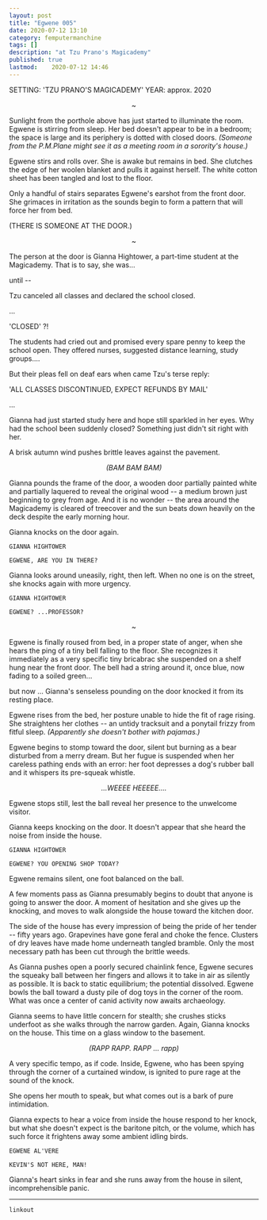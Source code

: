 ```yaml
---
layout: post
title: "Egwene 005"
date: 2020-07-12 13:10
category: femputermanchine
tags: []
description: "at Tzu Prano's Magicademy"
published: true
lastmod:	2020-07-12 14:46
---
```

[//]: # ( 7/12/20  -added)

SETTING: 'TZU PRANO'S MAGICADEMY'
YEAR: approx. 2020

<center>~</center>

Sunlight from the porthole above has just started to illuminate the room. Egwene is stirring from sleep. Her bed doesn't appear to be in a bedroom; the space is large and its periphery is dotted with closed doors. <i>(Someone from the P.M.Plane might see it as a meeting room in a sorority's house.)</i>

Egwene stirs and rolls over. She is awake but remains in bed. She clutches the edge of her woolen blanket and pulls it against herself. The white cotton sheet has been tangled and lost to the floor.

Only a handful of stairs separates Egwene's earshot from the front door. She grimaces in irritation as the sounds begin to form a pattern that will force her from bed.

(THERE IS SOMEONE AT THE DOOR.)

<center>~</center>

The person at the door is Gianna Hightower, a part-time student at the Magicademy. That is to say, she was...

until --

Tzu canceled all classes and declared the school closed.

...

'CLOSED' ?!

The students had cried out and promised every spare penny to keep the school open. They offered nurses, suggested distance learning, study groups.... 

But their pleas fell on deaf ears when came Tzu's terse reply:

'ALL CLASSES DISCONTINUED, EXPECT REFUNDS BY MAIL'

...

Gianna had just started study here and hope still sparkled in her eyes. Why had the school been suddenly closed? Something just didn't sit right with her. 

A brisk autumn wind pushes brittle leaves against the pavement.

<center><i>(BAM BAM BAM)</i></center>

Gianna pounds the frame of the door, a wooden door partially painted white and partially laquered to reveal the original wood -- a medium brown just beginning to grey from age. And it is no wonder -- the area around the Magicademy is cleared of treecover and the sun beats down heavily on the deck despite the early morning hour.

Gianna knocks on the door again.

```
GIANNA HIGHTOWER

EGWENE, ARE YOU IN THERE? 
```

Gianna looks around uneasily, right, then left. When no one is on the street, she knocks again with more urgency.

```
GIANNA HIGHTOWER

EGWENE? ...PROFESSOR?
```

<center>~</center>

Egwene is finally roused from bed, in a proper state of anger, when she hears the ping of a tiny bell falling to the floor. She recognizes it immediately as a very specific tiny bricabrac she suspended on a shelf hung near the front door. The bell had a string around it, once blue, now fading to a soiled green...

but now ... Gianna's senseless pounding on the door knocked it from its resting place.

Egwene rises from the bed, her posture unable to hide the fit of rage rising. She straightens her clothes -- an untidy tracksuit and a ponytail frizzy from fitful sleep. <i>(Apparently she doesn't bother with pajamas.)</i>

Egwene begins to stomp toward the door, silent but burning as a bear disturbed from a merry dream. But her fugue is suspended when her careless pathing ends with an error: her foot depresses a dog's rubber ball and it whispers its pre-squeak whistle.

<center><i>...WEEEE HEEEEE....</i></center>

Egwene stops still, lest the ball reveal her presence to the unwelcome visitor.

Gianna keeps knocking on the door. It doesn't appear that she heard the noise from inside the house.

```
GIANNA HIGHTOWER

EGWENE? YOU OPENING SHOP TODAY?
```

Egwene remains silent, one foot balanced on the ball.

A few moments pass as Gianna presumably begins to doubt that anyone is going to answer the door. A moment of hesitation and she gives up the knocking, and moves to walk alongside the house toward the kitchen door.

The side of the house has every impression of being the pride of her tender -- fifty years ago. Grapevines have gone feral and choke the fence. Clusters of dry leaves have made home underneath tangled bramble. Only the most necessary path has been cut through the brittle weeds.

As Gianna pushes open a poorly secured chainlink fence, Egwene secures the squeaky ball between her fingers and allows it to take in air as silently as possible. It is back to static equilibrium; the potential dissolved. Egwene bowls the ball toward a dusty pile of dog toys in the corner of the room. What was once a center of canid activity now awaits archaeology.

Gianna seems to have little concern for stealth; she crushes sticks underfoot as she walks through the narrow garden. Again, Gianna knocks on the house. This time on a glass window to the basement.

<center><i>(RAPP RAPP. RAPP ... rapp)</i></center>

A very specific tempo, as if code. Inside, Egwene, who has been spying through the corner of a curtained window, is ignited to pure rage at the sound of the knock. 

She opens her mouth to speak, but what comes out is a bark of pure intimidation. 

Gianna expects to hear a voice from inside the house respond to her knock, but what she doesn't expect is the baritone pitch, or the volume, which has such force it frightens away some ambient idling birds.

```
EGWENE AL'VERE

KEVIN'S NOT HERE, MAN!
```

Gianna's heart sinks in fear and she runs away from the house in silent, incomprehensible panic.


*****

`linkout`
